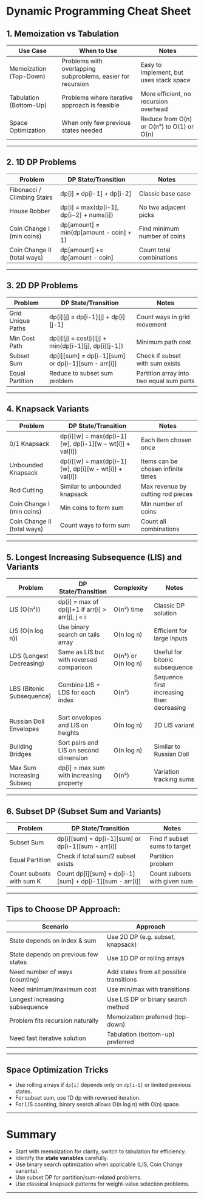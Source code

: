 # Dynamic Programming Cheat Sheet

## 1. Memoization vs Tabulation
| Use Case                    | When to Use                              | Notes                                 |
|-----------------------------|-----------------------------------------|---------------------------------------|
| Memoization (Top-Down)       | Problems with overlapping subproblems, easier for recursion | Easy to implement, but uses stack space |
| Tabulation (Bottom-Up)       | Problems where iterative approach is feasible | More efficient, no recursion overhead  |
| Space Optimization           | When only few previous states needed | Reduce from O(n) or O(n²) to O(1) or O(n) |

---

## 2. 1D DP Problems
| Problem                     | DP State/Transition                                      | Notes                                     |
|-----------------------------|---------------------------------------------------------|-------------------------------------------|
| Fibonacci / Climbing Stairs  | dp[i] = dp[i-1] + dp[i-2]                              | Classic base case                         |
| House Robber                 | dp[i] = max(dp[i-1], dp[i-2] + nums[i])                | No two adjacent picks                      |
| Coin Change I (min coins)    | dp[amount] = min(dp[amount - coin] + 1)                 | Find minimum number of coins               |
| Coin Change II (total ways)  | dp[amount] += dp[amount - coin]                          | Count total combinations                   |

---

## 3. 2D DP Problems
| Problem                     | DP State/Transition                                      | Notes                                     |
|-----------------------------|---------------------------------------------------------|-------------------------------------------|
| Grid Unique Paths            | dp[i][j] = dp[i-1][j] + dp[i][j-1]                      | Count ways in grid movement                |
| Min Cost Path               | dp[i][j] = cost[i][j] + min(dp[i-1][j], dp[i][j-1])     | Minimum path cost                          |
| Subset Sum                  | dp[i][sum] = dp[i-1][sum] or dp[i-1][sum - arr[i]]       | Check if subset with sum exists            |
| Equal Partition             | Reduce to subset sum problem                             | Partition array into two equal sum parts  |

---

## 4. Knapsack Variants
| Problem                     | DP State/Transition                                      | Notes                                     |
|-----------------------------|---------------------------------------------------------|-------------------------------------------|
| 0/1 Knapsack                | dp[i][w] = max(dp[i-1][w], dp[i-1][w - wt[i]] + val[i]) | Each item chosen once                      |
| Unbounded Knapsack          | dp[i][w] = max(dp[i-1][w], dp[i][w - wt[i]] + val[i])   | Items can be chosen infinite times         |
| Rod Cutting                 | Similar to unbounded knapsack                            | Max revenue by cutting rod pieces          |
| Coin Change I (min coins)   | Min coins to form sum                                   | Min number of coins                         |
| Coin Change II (total ways) | Count ways to form sum                                  | Count all combinations                      |

---

## 5. Longest Increasing Subsequence (LIS) and Variants
| Problem                     | DP State/Transition                                      | Complexity     | Notes                                 |
|-----------------------------|---------------------------------------------------------|----------------|-------------------------------------|
| LIS (O(n²))                 | dp[i] = max of dp[j]+1 if arr[i] > arr[j], j < i         | O(n²) time     | Classic DP solution                  |
| LIS (O(n log n))            | Use binary search on tails array                         | O(n log n)     | Efficient for large inputs           |
| LDS (Longest Decreasing)    | Same as LIS but with reversed comparison                 | O(n²) or O(n log n) | Useful for bitonic subsequence        |
| LBS (Bitonic Subsequence)   | Combine LIS + LDS for each index                          | O(n²)          | Sequence first increasing then decreasing |
| Russian Doll Envelopes      | Sort envelopes and LIS on heights                         | O(n log n)     | 2D LIS variant                      |
| Building Bridges            | Sort pairs and LIS on second dimension                    | O(n log n)     | Similar to Russian Doll             |
| Max Sum Increasing Subseq   | dp[i] = max sum with increasing property                 | O(n²)          | Variation tracking sums             |

---

## 6. Subset DP (Subset Sum and Variants)
| Problem                     | DP State/Transition                                      | Notes                                  |
|-----------------------------|---------------------------------------------------------|--------------------------------------|
| Subset Sum                  | dp[i][sum] = dp[i-1][sum] or dp[i-1][sum - arr[i]]       | Find if subset sums to target        |
| Equal Partition             | Check if total sum/2 subset exists                        | Partition problem                    |
| Count subsets with sum K    | Count dp[i][sum] = dp[i-1][sum] + dp[i-1][sum - arr[i]]  | Count subsets with given sum         |

---

## Tips to Choose DP Approach:

| Scenario                       | Approach                              |
|--------------------------------|-------------------------------------|
| State depends on index & sum   | Use 2D DP (e.g. subset, knapsack)  |
| State depends on previous few states | Use 1D DP or rolling arrays         |
| Need number of ways (counting) | Add states from all possible transitions |
| Need minimum/maximum cost       | Use min/max with transitions         |
| Longest increasing subsequence | Use LIS DP or binary search method   |
| Problem fits recursion naturally | Memoization preferred (top-down)    |
| Need fast iterative solution    | Tabulation (bottom-up) preferred    |

---

## Space Optimization Tricks
- Use rolling arrays if `dp[i]` depends only on `dp[i-1]` or limited previous states.
- For subset sum, use 1D dp with reversed iteration.
- For LIS counting, binary search allows O(n log n) with O(n) space.

---

# Summary
- Start with memoization for clarity, switch to tabulation for efficiency.
- Identify the **state variables** carefully.
- Use binary search optimization when applicable (LIS, Coin Change variants).
- Use subset DP for partition/sum-related problems.
- Use classical knapsack patterns for weight-value selection problems.

---

